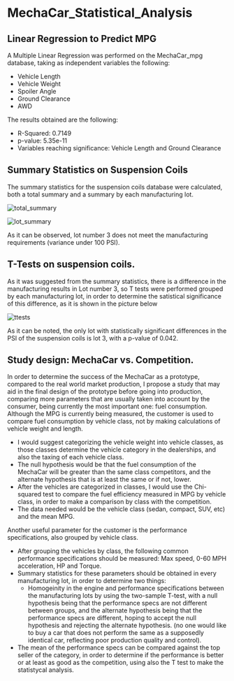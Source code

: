 # MechaCar_Statistical_Analysis

## Linear Regression to Predict MPG
A Multiple Linear Regression was performed on the MechaCar_mpg database, taking as independent variables the following:

 - Vehicle Length
 - Vehicle Weight
 - Spoiler Angle
 - Ground Clearance
 - AWD

The results obtained are the following:

 - R-Squared: 0.7149
 - p-value: 5.35e-11
 - Variables reaching significance: Vehicle Length and Ground Clearance

## Summary Statistics on Suspension Coils
The summary statistics for the suspension coils database were calculated, both a total summary and a summary by each manufacturing lot.


![total_summary](https://user-images.githubusercontent.com/95982833/163729202-5add3c69-ce68-42ec-ab9b-2f87e145be79.png)


![lot_summary](https://user-images.githubusercontent.com/95982833/163729194-863360cb-ced4-4af3-813e-9ec749d8ec74.png)



As it can be observed, lot number 3 does not meet the manufacturing requirements (variance under 100 PSI).

## T-Tests on suspension coils.
As it was suggested from the summary statistics, there is a difference in the manufacturing results in Lot number 3, so T tests were performed grouped by each manufacturing lot, in order to determine the satistical significance of this difference, as it is shown in the picture below

![ttests](https://user-images.githubusercontent.com/95982833/163729207-00635d39-21b3-48b3-b586-97c15ea7dbaf.png)


As it can be noted, the only lot with statistically significant differences in the PSI of the suspension coils is lot 3, with a p-value of 0.042.

## Study design: MechaCar vs. Competition.
In order to determine the success of the MechaCar as a prototype, compared to the real world market production, I propose a study that may aid in the final design of the prototype before going into production, comparing more parameters that are usually taken into account by the consumer, being currently the most important one: fuel consumption. Although the MPG is currently being measured, the customer is used to compare fuel consumption by vehicle class, not by making calculations of vehicle weight and length.

 - I would suggest categorizing the vehicle weight into vehicle classes, as those classes determine the vehicle category in the dealerships, and also the taxing of each vehicle class. 
 - The null hypothesis would be that the fuel consumption of the MechaCar will be greater than the same class competitors, and the alternate hypothesis that is at least the same or if not, lower.
 - After the vehicles are categorized in classes, I would use the Chi-squared test to compare the fuel efficiency measured in MPG by vehicle class, in order to make a comparison by class with the competition.
 - The data needed would be the vehicle class (sedan, compact, SUV, etc) and the mean MPG.

Another useful parameter for the customer is the performance specifications, also grouped by vehicle class.

 - After grouping the vehicles by class, the following common performance specifications should be measured: Max speed, 0-60 MPH acceleration, HP and Torque.
 - Summary statistics for these parameters should be obtained in every manufacturing lot, in order to determine two things:
	 - Homogeinity in the engine and performance specifications between the manufacturing lots by using the two-sample T-test, with a null hypothesis being that the performance specs are not different between groups, and the alternate hypothesis being that the performance specs are different, hoping to accept the null hypothesis and rejecting the alternate hypothesis. (no one would like to buy a car that does not perform the same as a supposedly identical car, reflecting poor production quality and control).
 - The mean of the performance specs can be compared against the top seller of the category, in order to determine if the performance is better or at least as good as the competition, using also the T test to make the statistycal analysis.
